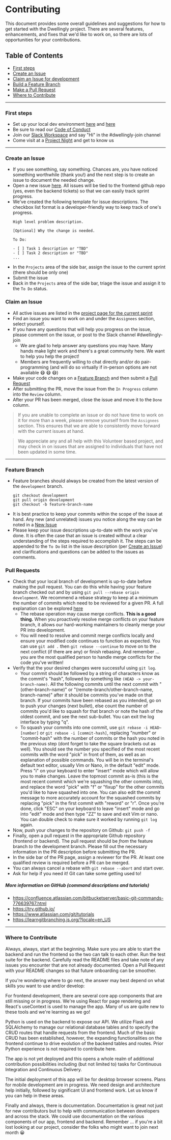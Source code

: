 # Contributing

This document provides some overall guidelines and suggestions for how to get started with the Dwellingly project. There are several features, enhancements, and fixes that we'd like to work on, so there are lots of opportunities for your contributions.

## Table of Contents
- [First steps](#first-steps)
- [Create an Issue](#create-an-issue)
- [Claim an Issue for development](#claim-an-issue)
- [Build a Feature Branch](#feature-branch)
- [Make a Pull Request](#pull-requests)
- [Where to Contribute](#where-to-contribute)

----
### First steps

* Set up your local dev environment [here](README.md#Getting-Started) and [here](https://github.com/codeforpdx/dwellinglybackend/blob/development/CONTRIBUTING.md#installation)
* Be sure to read our [Code of Conduct](https://github.com/codeforpdx/codeofconduct)
* Join our [Slack Workspace](https://join.slack.com/t/codeforpdx/shared_invite/zt-4msr5np3-n5qBye3GG~4hA_7XZkczgA) and say "Hi" in the #dwellingly-join channel
* Come visit at a [Project Night](https://www.meetup.com/Code-for-PDX/events/) and get to know us

----
### Create an Issue

* If you see something, say something. Chances are, you have noticed something worthwhile (thank you!) and the next step is to create an issue to document the needed change.
* Open a new issue [here](https://github.com/codeforpdx/dwellingly-app/issues). All issues will be tied to the frontend github repo (yes, even the backend tickets) so that we can easily track sprint progress.
* We've created the following template for issue descriptions. The checkbox list format is a developer-friendly way to keep track of one's progress.
    ```
    High level problem description. 

    [Optional] Why the change is needed.

    To Do:

    - [ ] Task 1 description or "TBD"
    - [ ] Task 2 description or "TBD"
    ...
    ```
* In the `Projects` area of the side bar, assign the issue to the current sprint (there should be only one)
* Submit the issue
* Back in the `Projects` area of the side bar, triage the issue and assign it to the `To Do` status.

### Claim an Issue

* All active issues are listed in the [project page for the current sprint](https://github.com/codeforpdx/dwellingly-app/projects/4)
* Find an issue you want to work on and under the `Assignees` section, select yourself.
* If you have any questions that will help you progress on the issue, please comment on the issue, or post to the Slack channel #dwellingly-join
  * We are glad to help answer any questions you may have. Many hands make light work and there's a great community here. We want to help you help the project!
  * Members are frequently willing to chat directly and/or do pair-programming (and will do so virtually if in-person options are not available :mask: :mask: :mask:)
* Make your code changes on a [Feature Branch](#feature-branch) and then submit a [Pull Request](#pull-requests)
* After submitting the PR, move the issue from the `In Progress` column into the `Review` column.
* After your PR has been merged, close the issue and move it to the `Done` column.

> If you are unable to complete an issue or do not have time to work on it for more than a week, please remove yourself from the `Assignees` section. This ensures that we are able to consistently move forward with the current issues at hand. 

> We appreciate any and all help with this Volunteer based project, and may check in on issues that are assigned to individuals that have not been updated in some time.

----
### Feature Branch

* Feature branches should always be created from the latest version of the `development` branch. 
  ```
  git checkout development
  git pull origin development
  git checkout -b feature-branch-name
  ```
* It is best practice to keep your commits within the scope of the issue at hand. Any new (and unrelated) issues you notice along the way can be noted in a [New Issue](#create-an-issue)
* Please keep your issue descriptions up-to-date with the work you've done. It is often the case that an issue is created without a clear understanding of the steps required to accomplish it. The steps can be appended to the `To Do` list in the issue description (per [Create an Issue](#create-an-issue)) and clarifications and questions can be added to the issues as comments.

### Pull Requests

* Check that your local branch of development is up-to-date before making the pull request. You can do this while having your feature branch checked out and by using `git pull --rebase origin development`. We recommend a rebase strategy to keep at a minimum the number of commits which need to be reviewed for a given PR. A full explanation can be explored [here](https://www.atlassian.com/git/tutorials/merging-vs-rebasing)
  * The rebase operation may cause merge conflicts. **This is a good thing.** When you proactively resolve merge conflicts on your feature branch, it allows our hard-working maintainers to cleanly merge your PR into development. 
  * You will need to resolve and commit merge conflicts locally and ensure your modified code continues to function as expected. You can use `git add .` then `git rebase --continue` to move on to the next conflict (if there are any) or finish rebasing.  And remember ... you are the most qualified person to handle merge conflicts for the code you've written!
* Verify that the your desired changes were successful using `git log`.
  * Your commit should be followed by a string of characters know as the commit's "hash", followed by something like `(HEAD -> your-branch-name)`. All the following commits until the next commit with "(other-branch-name)" or "(remote-branch/other-branch-name, branch-name)" after it should be commits you've made on that branch. If your commits have been rebased as you intended, go on to push your changes (next bullet), else count the number of commits you'd like to squash for that branch or note the hash of the oldest commit, and see the next sub-bullet. You can exit the log interface by typing "q".
  * To squash your commits into one commit, use `git rebase -i HEAD~[number]` or `git rebase -i [commit-hash]`, replacing "number" or "commit-hash" with the number of commits or the hash you noted in the previous step (dont forget to take the square brackets out as well). You should see the number you specified of the most recent commits with the word "pick" in front of them, as well as an explanation of possible commands. You will be in the terminal's default text editor, usually Vim or Nano, in the default "edit" mode. Press "i" on your keyboard to enter "insert" mode which will allow you to make changes. Leave the topmost commit as-is (this is the most recent commit which we're squashing the other commits into), and replace the word "pick" with "f" or "fixup" for the other commits you'd like to have squashed into one. You can also edit the commit message to more accurately account for the squashed commits by replacing "pick" in the first commit with "reword" or "r". Once you're done, click "ESC" on your keyboard to leave "insert" mode and go into "edit" mode and then type "ZZ" to save and exit Vim or nano. You can double check to make sure it worked by running `git log` again.    
* Now, push your changes to the repository on Github: `git push -f`  
* Finally, open a pull request in the appropriate Github repository (frontend or backend). The pull request should be _from_ the feature branch _to_ the development branch. Please fill out the necessary information in the PR description before submitting the PR.
* In the side bar of the PR page, assign a reviewer for the PR. At least one qualified review is required before a PR can be merged.
* You can always cancel a rebase with `git rebase --abort` and start over.
* Ask for help if you need it! Git can take some getting used to!

##### More information on GitHub (command descriptions and tutorials)

* https://confluence.atlassian.com/bitbucketserver/basic-git-commands-776639767.html
* https://try.github.io/
* https://www.atlassian.com/git/tutorials
* https://learngitbranching.js.org/?locale=en_US


----
### Where to Contribute

Always, always, start at the beginning. Make sure you are able to start the backend and run the frontend so the two can talk to each other. Run the test suite for the backend. Carefully read the README files and take note of any issues you encounter that are not already documented. Open a Pull Request with your README changes so that future onboarding can be smoother.

If you're wondering where to go next, the answer may best depend on what skills you want to use and/or develop:

For frontend development, there are several core app components that are still missing or in progress. We're using React for page rendering and React's useContext is used to manage the app. Many of us are quite new to these tools and we're learning as we go!

Python is used on the backend to expose our API. We utilize Flask and SQLAlchemy to manage our relational database tables and to specify the CRUD routes that handle requests from the frontend. Much of the basic CRUD has been established, however, the expanding functionalities on the frontend continue to drive evolution of the backend tables and routes. Prior Python experience is not required to contribute here. 

The app is not yet deployed and this opens a whole realm of additional contribution possibilities including (but not limited to) tasks for Continuous Integration and Continuous Delivery.

The initial deployment of this app will be for desktop browser screens. Plans for mobile development are in progress. We need design and architecture help initially, followed by significant UI and frontend work. Let us know if you can help in these areas.

Finally and always, there is documentation. Documentation is great not just for new contributors but to help with communication between developers and across the stack. We could use documentation on the various components of our app, frontend and backend. Remember ... if you're a bit lost looking at our project, consider the folks who might want to join next month :grinning:
